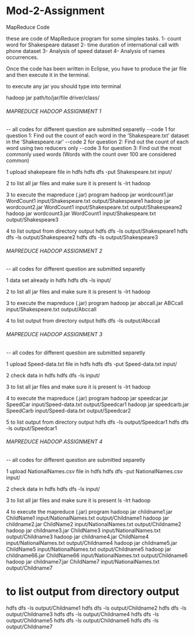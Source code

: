 # Mod-2-Assignment
 MapReduce Code

 these are code of MapReduce program for some simples tasks.
 1- count word for Shakespeare dataset
 2- time duration of international call with phone dataset
 3- Analysis of speed dataset
 4- Analysis of names occurrences.

Once the code has been written in Eclipse, you have to produce the jar file and then execute it in the terminal.

to execute any jar you should type into terminal

hadoop jar path/to/jar/file driver/class/  <in file> <out file>


###### MAPREDUCE HADOOP ASSIGNMENT 1 #######

-- all codes for different question are submitted separetly
--code 1 for question 1: Find out the count of each word in the ‘Shakespeare.txt’ dataset in the ‘Shakespeare.rar’
--code 2 for question 2: Find out the count of each word using two reducers only
--code 3 for question 3: Find out the most commonly used words (Words with the count over 100 are considered common)

1 upload shakepeare file in hdfs
hdfs dfs -put Shakespeare.txt input/

2 to list all jar files and make sure it is present
ls -lrt hadoop

3 to execute the mapreduce (.jar) program
hadoop jar wordcount1.jar WordCount1 input/Shakespeare.txt output/Shakespeare1
hadoop jar wordcount2.jar WordCount1 input/Shakespeare.txt output/Shakespeare2
hadoop jar wordcount3.jar WordCount1 input/Shakespeare.txt output/Shakespeare3

4 to list output from directory output
hdfs dfs -ls output/Shakespeare1
hdfs dfs -ls output/Shakespeare2
hdfs dfs -ls output/Shakespeare3


###### MAPREDUCE HADOOP ASSIGNMENT 2 #######

-- all codes for different question are submitted separetly


1 data set already in hdfs
hdfs dfs -ls input/

2 to list all jar files and make sure it is present
ls -lrt hadoop

3 to execute the mapreduce (.jar) program
hadoop jar abccall.jar ABCcall input/Shakespeare.txt output/Abccall

4 to list output from directory output
hdfs dfs -ls output/Abccall


###### MAPREDUCE HADOOP ASSIGNMENT 3 #######

-- all codes for different question are submitted separetly

1 upload Speed-data.txt file in hdfs
hdfs dfs -put Speed-data.txt input/

2 check data in hdfs
hdfs dfs -ls input/

3 to list all jar files and make sure it is present
ls -lrt hadoop

4 to execute the mapreduce (.jar) program
hadoop jar speedcar.jar SpeedCar input/Speed-data.txt output/Speedcar1
hadoop jar speedcarb.jar SpeedCarb input/Speed-data.txt output/Speedcar2

5 to list output from directory output
hdfs dfs -ls  output/Speedcar1
hdfs dfs -ls  output/Speedcar1

###### MAPREDUCE HADOOP ASSIGNMENT 4 #######

-- all codes for different question are submitted separetly

1 upload NationalNames.csv file in hdfs
hdfs dfs -put NationalNames.csv input/

2 check data in hdfs
hdfs dfs -ls input/

3 to list all jar files and make sure it is present
ls -lrt hadoop

4 to execute the mapreduce (.jar) program
hadoop jar childname1.jar ChildName1 input/NationalNames.txt output/Childname1
hadoop jar childname2.jar ChildName2 input/NationalNames.txt output/Childname2
hadoop jar childname3.jar ChildName3 input/NationalNames.txt output/Childname3
hadoop jar childname4.jar ChildName4 input/NationalNames.txt output/Childname4
hadoop jar childname5.jar ChildName5 input/NationalNames.txt output/Childname5
hadoop jar childname66.jar ChildName66 input/NationalNames.txt output/Childname6
hadoop jar childname7.jar ChildName7 input/NationalNames.txt output/Childname7

# to list output from directory output
hdfs dfs -ls  output/Childname1
hdfs dfs -ls  output/Childname2
hdfs dfs -ls  output/Childname3
hdfs dfs -ls  output/Childname4
hdfs dfs -ls  output/Childname5
hdfs dfs -ls  output/Childname6
hdfs dfs -ls  output/Childname7
